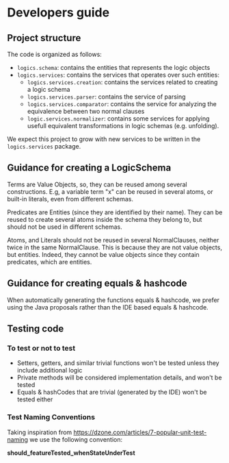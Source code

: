 # Developers guide

## Project structure

The code is organized as follows:

- `logics.schema`: contains the entities that represents the logic objects
- `logics.services`: contains the services that operates over such entities:
  - `logics.services.creation`: contains the services related to creating a logic schema
  - `logics.services.parser`: contains the service of parsing
  - `logics.services.comparator`: contains the service for analyzing the equivalence between two normal clauses
  - `logic.services.normalizer`: contains some services for applying usefull equivalent transformations in logic
    schemas (e.g. unfolding).

We expect this project to grow with new services to be written in the `logics.services` package.

## Guidance for creating a LogicSchema

Terms are Value Objects, so, they can be reused among several constructions. E.g, a variable term "x" can
be reused in several atoms, or built-in literals, even from different schemas.

Predicates are Entities (since they are identified by their name).
They can be reused to create several atoms inside the schema they belong to, but should not be used in different
schemas.

Atoms, and Literals should not be reused in several NormalClauses, neither twice in the same NormalClause.
This is because they are not value objects, but entities. Indeed, they cannot be value objects since they contain
predicates, which are entities.

## Guidance for creating equals & hashcode

When automatically generating the functions equals & hashcode, we prefer using the Java proposals rather than
the IDE based equals & hashcode.

## Testing code

### To test or not to test

- Setters, getters, and similar trivial functions won't be tested unless they include additional logic
- Private methods will be considered implementation details, and won't be tested
- Equals & hashCodes that are trivial (generated by the IDE) won't be tested either

### Test Naming Conventions

Taking inspiration from https://dzone.com/articles/7-popular-unit-test-naming we use the following convention:

**should_featureTested_whenStateUnderTest**

